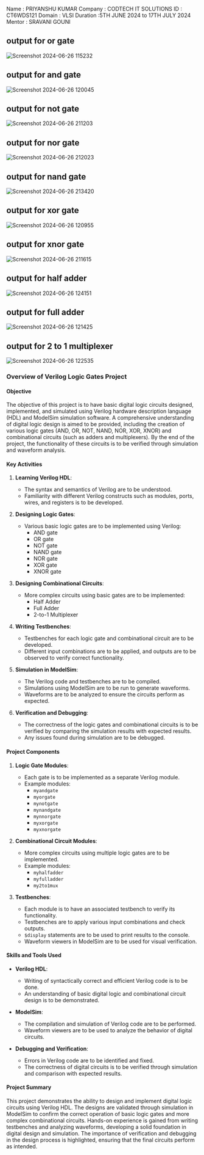 Name : PRIYANSHU KUMAR
Company : CODTECH IT SOLUTIONS
ID : CT6WDS121
Domain : VLSI
Duration :5TH JUNE 2024 to 17TH JULY 2024
Mentor : SRAVANI GOUNI

## output for or gate
![Screenshot 2024-06-26 115232](https://github.com/AnshRajBitS/CODETECH-task-1/assets/173932543/2e23244c-a6f8-43a1-9202-69fe34a91b2f)
## output for and gate
![Screenshot 2024-06-26 120045](https://github.com/AnshRajBitS/CODETECH-task-1/assets/173932543/b14f69ec-a5aa-4605-afb6-a400912fb0cb)
## output for not gate
![Screenshot 2024-06-26 211203](https://github.com/AnshRajBitS/CODETECH-task-1/assets/173932543/db39a798-2420-4d3b-a7d4-918919b26490)
## output for nor gate
![Screenshot 2024-06-26 212023](https://github.com/AnshRajBitS/CODETECH-task-1/assets/173932543/bd7831c6-0290-4842-9382-b4c61430f485)
## output for nand gate
![Screenshot 2024-06-26 213420](https://github.com/AnshRajBitS/CODETECH-task-1/assets/173932543/0180542a-8cb2-406d-85d6-77e1f7bd96b2)
## output for xor gate
![Screenshot 2024-06-26 120955](https://github.com/AnshRajBitS/CODETECH-task-1/assets/173932543/0bd1ecee-0475-49e0-a1b2-65d34db05499)
## output for xnor gate
![Screenshot 2024-06-26 211615](https://github.com/AnshRajBitS/CODETECH-task-1/assets/173932543/c64dd260-5202-4a7e-9673-014ec5fcfdab)
## output for half adder
![Screenshot 2024-06-26 124151](https://github.com/AnshRajBitS/CODETECH-task-1/assets/173932543/e5c49e86-517d-4867-b034-1ffdde48183a)
## output for full adder
![Screenshot 2024-06-26 121425](https://github.com/AnshRajBitS/CODETECH-task-1/assets/173932543/13d32652-b9ec-4327-9236-de4129e064d7)
## output for 2 to 1 multiplexer
![Screenshot 2024-06-26 122535](https://github.com/AnshRajBitS/CODETECH-task-1/assets/173932543/31d36136-605d-4fc1-a76d-864e6ebfd37b)

### Overview of Verilog Logic Gates Project

#### Objective
The objective of this project is to have basic digital logic circuits designed, implemented, and simulated using Verilog hardware description language (HDL) and ModelSim simulation software. A comprehensive understanding of digital logic design is aimed to be provided, including the creation of various logic gates (AND, OR, NOT, NAND, NOR, XOR, XNOR) and combinational circuits (such as adders and multiplexers). By the end of the project, the functionality of these circuits is to be verified through simulation and waveform analysis.

#### Key Activities
1. **Learning Verilog HDL**:
   - The syntax and semantics of Verilog are to be understood.
   - Familiarity with different Verilog constructs such as modules, ports, wires, and registers is to be developed.

2. **Designing Logic Gates**:
   - Various basic logic gates are to be implemented using Verilog:
     - AND gate
     - OR gate
     - NOT gate
     - NAND gate
     - NOR gate
     - XOR gate
     - XNOR gate

3. **Designing Combinational Circuits**:
   - More complex circuits using basic gates are to be implemented:
     - Half Adder
     - Full Adder
     - 2-to-1 Multiplexer

4. **Writing Testbenches**:
   - Testbenches for each logic gate and combinational circuit are to be developed.
   - Different input combinations are to be applied, and outputs are to be observed to verify correct functionality.

5. **Simulation in ModelSim**:
   - The Verilog code and testbenches are to be compiled.
   - Simulations using ModelSim are to be run to generate waveforms.
   - Waveforms are to be analyzed to ensure the circuits perform as expected.

6. **Verification and Debugging**:
   - The correctness of the logic gates and combinational circuits is to be verified by comparing the simulation results with expected results.
   - Any issues found during simulation are to be debugged.

#### Project Components
1. **Logic Gate Modules**:
   - Each gate is to be implemented as a separate Verilog module.
   - Example modules:
     - `myandgate`
     - `myorgate`
     - `mynotgate`
     - `mynandgate`
     - `mynnorgate`
     - `myxorgate`
     - `myxnorgate`

2. **Combinational Circuit Modules**:
   - More complex circuits using multiple logic gates are to be implemented.
   - Example modules:
     - `myhalfadder`
     - `myfulladder`
     - `my2to1mux`

3. **Testbenches**:
   - Each module is to have an associated testbench to verify its functionality.
   - Testbenches are to apply various input combinations and check outputs.
   - `$display` statements are to be used to print results to the console.
   - Waveform viewers in ModelSim are to be used for visual verification.

#### Skills and Tools Used
- **Verilog HDL**:
  - Writing of syntactically correct and efficient Verilog code is to be done.
  - An understanding of basic digital logic and combinational circuit design is to be demonstrated.

- **ModelSim**:
  - The compilation and simulation of Verilog code are to be performed.
  - Waveform viewers are to be used to analyze the behavior of digital circuits.

- **Debugging and Verification**:
  - Errors in Verilog code are to be identified and fixed.
  - The correctness of digital circuits is to be verified through simulation and comparison with expected results.

#### Project Summary
This project demonstrates the ability to design and implement digital logic circuits using Verilog HDL. The designs are validated through simulation in ModelSim to confirm the correct operation of basic logic gates and more complex combinational circuits. Hands-on experience is gained from writing testbenches and analyzing waveforms, developing a solid foundation in digital design and simulation. The importance of verification and debugging in the design process is highlighted, ensuring that the final circuits perform as intended.
